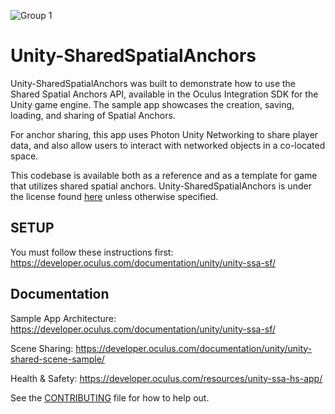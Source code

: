 ![Group 1](https://user-images.githubusercontent.com/78103154/165530747-ab6ee610-c0a6-4f43-bed4-57db257984d9.png)

# Unity-SharedSpatialAnchors

Unity-SharedSpatialAnchors was built to demonstrate how to use the Shared Spatial Anchors API, available in the Oculus Integration SDK for the Unity game engine. The sample app showcases the creation, saving, loading, and sharing of Spatial Anchors.

For anchor sharing, this app uses Photon Unity Networking to share player data, and also allow users to interact with networked objects in a co-located space.

This codebase is available both as a reference and as a template for game that utilizes shared spatial anchors. Unity-SharedSpatialAnchors is under the license found [here](LICENSE) unless otherwise specified.

## SETUP
You must follow these instructions first: https://developer.oculus.com/documentation/unity/unity-ssa-sf/

## Documentation

Sample App Architecture: https://developer.oculus.com/documentation/unity/unity-ssa-sf/

Scene Sharing: https://developer.oculus.com/documentation/unity/unity-shared-scene-sample/

Health & Safety: https://developer.oculus.com/resources/unity-ssa-hs-app/

See the [CONTRIBUTING](CONTRIBUTING.md) file for how to help out.
